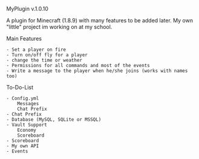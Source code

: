 MyPlugin v.1.0.10

A plugin for Minecraft (1.8.9) with many features to be added later. My own "little" project im working on at my school. 


Main Features

    - Set a player on fire
    - Turn on/off fly for a player
    - change the time or weather
    - Permissions for all commands and most of the events
    - Write a message to the player when he/she joins (works with names too)

To-Do-List

    - Config.yml
        Messages
        Chat Prefix
    - Chat Prefix
    - Database (MySQL, SQLite or MSSQL)
    - Vault Support
        Economy
        Scoreboard
    - Scoreboard
    - My own API
    - Events
